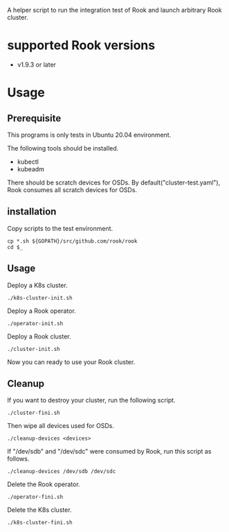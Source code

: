A helper script to run the integration test of Rook and launch arbitrary Rook cluster.

# supported Rook versions

- v1.9.3 or later

# Usage

## Prerequisite

This programs is only tests in Ubuntu 20.04 environment.

The following tools should be installed.

- kubectl
- kubeadm

There should be scratch devices for OSDs. By default("cluster-test.yaml"), Rook consumes all scratch devices for OSDs.

## installation

Copy scripts to the test environment.

```console
cp *.sh ${GOPATH}/src/github.com/rook/rook
cd $_
```

## Usage

Deploy a K8s cluster.

```console
./k8s-cluster-init.sh
```

Deploy a Rook operator.

```console
./operator-init.sh
```

Deploy a Rook cluster.

```console
./cluster-init.sh
```

Now you can ready to use your Rook cluster.

## Cleanup

If you want to destroy your cluster, run the following script.

```console
./cluster-fini.sh
```

Then wipe all devices used for OSDs.

```console
./cleanup-devices <devices>
```

If "/dev/sdb" and "/dev/sdc" were consumed by Rook, run this script as follows.

```console
./cleanup-devices /dev/sdb /dev/sdc
```

Delete the Rook operator.

```console
./operator-fini.sh
```

Delete the K8s cluster.

```console
./k8s-cluster-fini.sh
```
